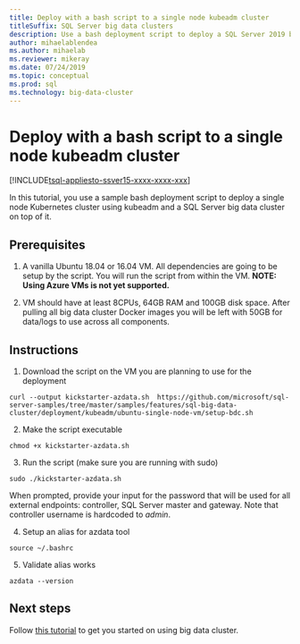```yaml
---
title: Deploy with a bash script to a single node kubeadm cluster
titleSuffix: SQL Server big data clusters
description: Use a bash deployment script to deploy a SQL Server 2019 big data cluster (preview) to a single node kubeadm cluster.
author: mihaelablendea 
ms.author: mihaelab
ms.reviewer: mikeray
ms.date: 07/24/2019
ms.topic: conceptual
ms.prod: sql
ms.technology: big-data-cluster
---
```


# Deploy with a bash script to a single node kubeadm cluster

[!INCLUDE[tsql-appliesto-ssver15-xxxx-xxxx-xxx](../includes/tsql-appliesto-ssver15-xxxx-xxxx-xxx.md)]

In this tutorial, you use a sample bash deployment script to deploy a single node Kubernetes cluster using  kubeadm and a SQL Server big data cluster on top of it.  

## Prerequisites

1. A vanilla Ubuntu 18.04 or 16.04 VM. All dependencies are going to be setup by the script. You will run the script from within the VM.
**NOTE: Using Azure VMs is not yet supported.**

1. VM should have at least 8CPUs, 64GB RAM and 100GB disk space. After pulling all big data cluster Docker images you will be left with 50GB for data/logs to use across all components.

## Instructions

1. Download the script on the VM you are planning to use for the deployment
```
curl --output kickstarter-azdata.sh  https://github.com/microsoft/sql-server-samples/tree/master/samples/features/sql-big-data-cluster/deployment/kubeadm/ubuntu-single-node-vm/setup-bdc.sh
```

2. Make the script executable
```
chmod +x kickstarter-azdata.sh
```

3. Run the script (make sure you are running with sudo)
```
sudo ./kickstarter-azdata.sh
```

When prompted, provide your input for the password that will be used for all external endpoints: controller, SQL Server master and gateway. Note that controller username is hardcoded to *admin*.

4. Setup an alias for azdata tool
```
source ~/.bashrc
```

5. Validate alias works
```
azdata --version
```

## Next steps

Follow [this tutorial](tutorial-load-sample-data.md) to get you started on using big data cluster.
